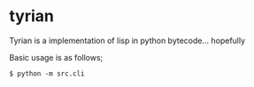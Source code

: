 tyrian
======

Tyrian is a implementation of lisp in python bytecode... hopefully

Basic usage is as follows;
```shell
$ python -m src.cli
```
